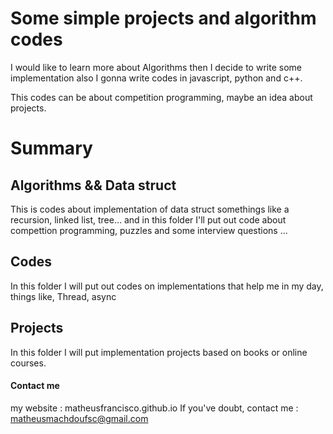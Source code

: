 # Some simple projects and algorithm codes


I would like to learn more about Algorithms then I decide to write some implementation also I gonna write codes in javascript, python and c++. 


This codes can be about competition programming, maybe an idea about projects. 



# Summary


## Algorithms && Data struct

This is codes about implementation of data struct somethings like a recursion, linked list, tree...
and in this folder I'll  put out code about compettion programming, puzzles and some interview questions ...

## Codes 
In this folder I will put out codes on implementations that help me in my day, things like, Thread, async 

## Projects
In this folder I will put implementation projects based on books or online courses.

#### Contact me

my website : matheusfrancisco.github.io
If you've doubt, contact me : matheusmachdoufsc@gmail.com
